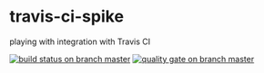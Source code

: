 # travis-ci-spike
playing with integration with Travis CI

[![build status on branch master](https://travis-ci.org/iksnibarg/travis-ci-spike.svg?branch=master)](https://travis-ci.org/iksnibarg/travis-ci-spike)
[![quality gate on branch master](https://sonarcloud.io/api/project_badges/measure?project=pl.grabinski%3Atravis-ci-spike&metric=alert_status)](https://sonarcloud.io/dashboard?id=pl.grabinski:travis-ci-spike)